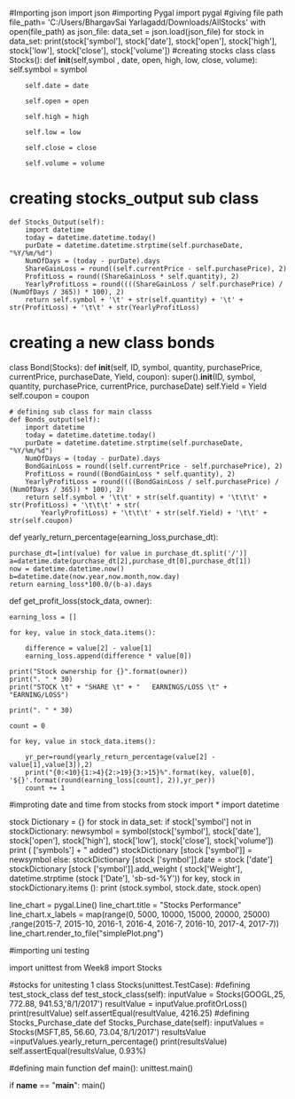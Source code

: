 #Importing json
import json
#importing Pygal
import pygal
#giving file path
file_path= 'C:/Users/BhargavSai Yarlagadd/Downloads/AllStocks'
with open(file_path) as json_file:
    data_set = json.load(json_file)
    for stock in data_set:
        print(stock['symbol'], stock['date'], stock['open'], stock['high'], stock['low'], stock['close'], stock['volume'])
#creating stocks class 
class Stocks():
    def __init__(self,symbol , date, open, high, low, close, volume):
        self.symbol = symbol

        self.date = date

        self.open = open

        self.high = high

        self.low = low

        self.close = close

        self.volume = volume

# creating stocks_output sub class
    def Stocks_Output(self):
        import datetime
        today = datetime.datetime.today()
        purDate = datetime.datetime.strptime(self.purchaseDate, "%Y/%m/%d")
        NumOfDays = (today - purDate).days
        ShareGainLoss = round((self.currentPrice - self.purchasePrice), 2)
        ProfitLoss = round((ShareGainLoss * self.quantity), 2)
        YearlyProfitLoss = round((((ShareGainLoss / self.purchasePrice) / (NumOfDays / 365)) * 100), 2)
        return self.symbol + '\t' + str(self.quantity) + '\t' + str(ProfitLoss) + '\t\t' + str(YearlyProfitLoss)

# creating a new class bonds

class Bond(Stocks):
    def __init__(self, ID, symbol, quantity, purchasePrice, currentPrice, purchaseDate, Yield, coupon):
        super().__init__(ID, symbol, quantity, purchasePrice, currentPrice, purchaseDate)
        self.Yield = Yield
        self.coupon = coupon

    # defining sub class for main classs
    def Bonds_output(self):
        import datetime
        today = datetime.datetime.today()
        purDate = datetime.datetime.strptime(self.purchaseDate, "%Y/%m/%d")
        NumOfDays = (today - purDate).days
        BondGainLoss = round((self.currentPrice - self.purchasePrice), 2)
        ProfitLoss = round((BondGainLoss * self.quantity), 2)
        YearlyProfitLoss = round((((BondGainLoss / self.purchasePrice) / (NumOfDays / 365)) * 100), 2)
        return self.symbol + '\t\t' + str(self.quantity) + '\t\t\t' + str(ProfitLoss) + '\t\t\t' + str(
            YearlyProfitLoss) + '\t\t\t' + str(self.Yield) + '\t\t' + str(self.coupon)

def yearly_return_percentage(earning_loss,purchase_dt):
    
    purchase_dt=[int(value) for value in purchase_dt.split('/')]
    a=datetime.date(purchase_dt[2],purchase_dt[0],purchase_dt[1])
    now = datetime.datetime.now()
    b=datetime.date(now.year,now.month,now.day)
    return earning_loss*100.0/(b-a).days
    
def get_profit_loss(stock_data, owner):
    
    earning_loss = []
    
    for key, value in stock_data.items():
        
        difference = value[2] - value[1]
        earning_loss.append(difference * value[0])
        
    print("Stock ownership for {}".format(owner))
    print(". " * 30)
    print("STOCK \t" + "SHARE \t" + "   EARNINGS/LOSS \t" + "EARNING/LOSS")
    
    print(". " * 30)

    count = 0
    
    for key, value in stock_data.items():

        yr_per=round(yearly_return_percentage(value[2] - value[1],value[3]),2)
        print("{0:<10}{1:>4}{2:>19}{3:>15}%".format(key, value[0], '${}'.format(round(earning_loss[count], 2)),yr_per))
        count += 1
        

#improting date and time from stocks
from stock import *
import datetime

stock Dictionary = {}
for stock in data_set:
    if stock['symbol'] not in stockDictionary:
        newsymbol = symbol(stock['symbol'], stock['date'], stock['open'], stock['high'], stock['low'], stock['close'], stock['volume'])
        print ( ['symbols'] + " added")
        stockDictionary [stock ['symbol']] = newsymbol
    else:
        stockDictionary [stock ['symbol']].date = stock ['date']
        stockDictionary [stock ['symbol']].add_weight ( stock['Weight'], datetime.strptime (stock ['Date'], 'sb-sd-%Y'))
for key, stock in stockDictionary.items ():
    print (stock.symbol, stock.date, stock.open)

line_chart = pygal.Line()
line_chart.title = "Stocks Performance"
line_chart.x_labels = map(range(0, 5000, 10000, 15000, 20000, 25000) ,range(2015-7, 2015-10, 2016-1, 2016-4, 2016-7, 2016-10, 2017-4, 2017-7))
line_chart.render_to_file("simplePlot.png")

#importing uni testing

import unittest
from Week8 import Stocks

#stocks for unitesting 1
class Stocks(unittest.TestCase):
#defining test_stock_class
    def test_stock_class(self):
        inputValue = Stocks(GOOGL,25, 772.88, 941.53,'8/1/2017')
        resultValue = inputValue.profitOrLoss()
        print(resultValue)
        self.assertEqual(resultValue, 4216.25)
#defining Stocks_Purchase_date
    def Stocks_Purchase_date(self):
        inputValues = Stocks(MSFT,85, 56.60, 73.04,'8/1/2017')
        resultsValue =inputValues.yearly_return_percentage()
        print(resultsValue)
        self.assertEqual(resultsValue, 0.93%)

#defining main function
def main():
    unittest.main()


if __name__ == "__main__":
    main()
